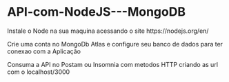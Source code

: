 # API-com-NodeJS---MongoDB
<p>Instale o Node na sua maquina acessando o site https://nodejs.org/en/</p>
<p>Crie uma conta no MongoDb Atlas e configure seu banco de dados para ter conexao com a Aplicação</p>
<p>Consuma a API no Postam ou Insomnia com metodos HTTP criando as url com o localhost/3000</p>

